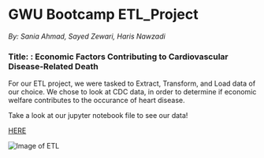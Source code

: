 # GWU Bootcamp ETL_Project
*By: Sania Ahmad, Sayed Zewari, Haris Nawzadi* 

### Title: : Economic Factors Contributing to Cardiovascular Disease-Related Death
For our ETL project, we were tasked to Extract, Transform, and Load data of our choice. We chose to look at CDC data, in order to determine if economic welfare contributes to the occurance of heart disease. 

Take a look at our jupyter notebook file to see our data! 


[HERE](https://github.com/saniaahmad9/ETL_Project/blob/master/ETL/ETL%20Project%20.ipynb)


![Image of ETL](https://www.astera.com/wp-content/uploads/2019/07/ETL-e1563879776366.jpg)
